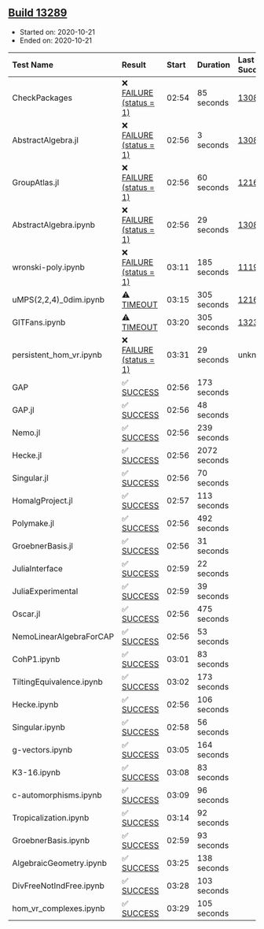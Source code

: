 ## [Build 13289](https://oscarci.mathematik.uni-kl.de/job/oscar/13289/)

* Started on: 2020-10-21
* Ended on: 2020-10-21

| Test Name    | Result | Start | Duration | Last Success | First Failure |
|:-------------|:-------|:------|:---------|:-------------|:--------------|
| CheckPackages | ❌ [FAILURE (status = 1)](https://oscarci.mathematik.uni-kl.de/job/oscar/13289/artifact/logs/build-13289/CheckPackages.log) | 02:54 | 85 seconds | [13085](https://oscarci.mathematik.uni-kl.de/job/oscar/13085/) | [13086](https://oscarci.mathematik.uni-kl.de/job/oscar/13086/) |
| AbstractAlgebra.jl | ❌ [FAILURE (status = 1)](https://oscarci.mathematik.uni-kl.de/job/oscar/13289/artifact/logs/build-13289/AbstractAlgebra.jl.log) | 02:56 | 3 seconds | [13085](https://oscarci.mathematik.uni-kl.de/job/oscar/13085/) | [13086](https://oscarci.mathematik.uni-kl.de/job/oscar/13086/) |
| GroupAtlas.jl | ❌ [FAILURE (status = 1)](https://oscarci.mathematik.uni-kl.de/job/oscar/13289/artifact/logs/build-13289/GroupAtlas.jl.log) | 02:56 | 60 seconds | [12167](https://oscarci.mathematik.uni-kl.de/job/oscar/12167/) | [12168](https://oscarci.mathematik.uni-kl.de/job/oscar/12168/) |
| AbstractAlgebra.ipynb | ❌ [FAILURE (status = 1)](https://oscarci.mathematik.uni-kl.de/job/oscar/13289/artifact/logs/build-13289/AbstractAlgebra.ipynb.log) | 02:56 | 29 seconds | [13085](https://oscarci.mathematik.uni-kl.de/job/oscar/13085/) | [13086](https://oscarci.mathematik.uni-kl.de/job/oscar/13086/) |
| wronski-poly.ipynb | ❌ [FAILURE (status = 1)](https://oscarci.mathematik.uni-kl.de/job/oscar/13289/artifact/logs/build-13289/wronski-poly.ipynb.log) | 03:11 | 185 seconds | [11192](https://oscarci.mathematik.uni-kl.de/job/oscar/11192/) | [11193](https://oscarci.mathematik.uni-kl.de/job/oscar/11193/) |
| uMPS(2,2,4)_0dim.ipynb | ⚠ [TIMEOUT](https://oscarci.mathematik.uni-kl.de/job/oscar/13289/artifact/logs/build-13289/uMPS-2-2-4-_0dim.ipynb.log) | 03:15 | 305 seconds | [12167](https://oscarci.mathematik.uni-kl.de/job/oscar/12167/) | [12168](https://oscarci.mathematik.uni-kl.de/job/oscar/12168/) |
| GITFans.ipynb | ⚠ [TIMEOUT](https://oscarci.mathematik.uni-kl.de/job/oscar/13289/artifact/logs/build-13289/GITFans.ipynb.log) | 03:20 | 305 seconds | [13234](https://oscarci.mathematik.uni-kl.de/job/oscar/13234/) | [13235](https://oscarci.mathematik.uni-kl.de/job/oscar/13235/) |
| persistent_hom_vr.ipynb | ❌ [FAILURE (status = 1)](https://oscarci.mathematik.uni-kl.de/job/oscar/13289/artifact/logs/build-13289/persistent_hom_vr.ipynb.log) | 03:31 | 29 seconds | unknown | unknown |
| GAP | ✅ [SUCCESS](https://oscarci.mathematik.uni-kl.de/job/oscar/13289/artifact/logs/build-13289/GAP.log) | 02:56 | 173 seconds |  |  |
| GAP.jl | ✅ [SUCCESS](https://oscarci.mathematik.uni-kl.de/job/oscar/13289/artifact/logs/build-13289/GAP.jl.log) | 02:56 | 48 seconds |  |  |
| Nemo.jl | ✅ [SUCCESS](https://oscarci.mathematik.uni-kl.de/job/oscar/13289/artifact/logs/build-13289/Nemo.jl.log) | 02:56 | 239 seconds |  |  |
| Hecke.jl | ✅ [SUCCESS](https://oscarci.mathematik.uni-kl.de/job/oscar/13289/artifact/logs/build-13289/Hecke.jl.log) | 02:56 | 2072 seconds |  |  |
| Singular.jl | ✅ [SUCCESS](https://oscarci.mathematik.uni-kl.de/job/oscar/13289/artifact/logs/build-13289/Singular.jl.log) | 02:56 | 70 seconds |  |  |
| HomalgProject.jl | ✅ [SUCCESS](https://oscarci.mathematik.uni-kl.de/job/oscar/13289/artifact/logs/build-13289/HomalgProject.jl.log) | 02:57 | 113 seconds |  |  |
| Polymake.jl | ✅ [SUCCESS](https://oscarci.mathematik.uni-kl.de/job/oscar/13289/artifact/logs/build-13289/Polymake.jl.log) | 02:56 | 492 seconds |  |  |
| GroebnerBasis.jl | ✅ [SUCCESS](https://oscarci.mathematik.uni-kl.de/job/oscar/13289/artifact/logs/build-13289/GroebnerBasis.jl.log) | 02:56 | 31 seconds |  |  |
| JuliaInterface | ✅ [SUCCESS](https://oscarci.mathematik.uni-kl.de/job/oscar/13289/artifact/logs/build-13289/JuliaInterface.log) | 02:59 | 22 seconds |  |  |
| JuliaExperimental | ✅ [SUCCESS](https://oscarci.mathematik.uni-kl.de/job/oscar/13289/artifact/logs/build-13289/JuliaExperimental.log) | 02:59 | 39 seconds |  |  |
| Oscar.jl | ✅ [SUCCESS](https://oscarci.mathematik.uni-kl.de/job/oscar/13289/artifact/logs/build-13289/Oscar.jl.log) | 02:56 | 475 seconds |  |  |
| NemoLinearAlgebraForCAP | ✅ [SUCCESS](https://oscarci.mathematik.uni-kl.de/job/oscar/13289/artifact/logs/build-13289/NemoLinearAlgebraForCAP.log) | 02:56 | 53 seconds |  |  |
| CohP1.ipynb | ✅ [SUCCESS](https://oscarci.mathematik.uni-kl.de/job/oscar/13289/artifact/logs/build-13289/CohP1.ipynb.log) | 03:01 | 83 seconds |  |  |
| TiltingEquivalence.ipynb | ✅ [SUCCESS](https://oscarci.mathematik.uni-kl.de/job/oscar/13289/artifact/logs/build-13289/TiltingEquivalence.ipynb.log) | 03:02 | 173 seconds |  |  |
| Hecke.ipynb | ✅ [SUCCESS](https://oscarci.mathematik.uni-kl.de/job/oscar/13289/artifact/logs/build-13289/Hecke.ipynb.log) | 02:56 | 106 seconds |  |  |
| Singular.ipynb | ✅ [SUCCESS](https://oscarci.mathematik.uni-kl.de/job/oscar/13289/artifact/logs/build-13289/Singular.ipynb.log) | 02:58 | 56 seconds |  |  |
| g-vectors.ipynb | ✅ [SUCCESS](https://oscarci.mathematik.uni-kl.de/job/oscar/13289/artifact/logs/build-13289/g-vectors.ipynb.log) | 03:05 | 164 seconds |  |  |
| K3-16.ipynb | ✅ [SUCCESS](https://oscarci.mathematik.uni-kl.de/job/oscar/13289/artifact/logs/build-13289/K3-16.ipynb.log) | 03:08 | 83 seconds |  |  |
| c-automorphisms.ipynb | ✅ [SUCCESS](https://oscarci.mathematik.uni-kl.de/job/oscar/13289/artifact/logs/build-13289/c-automorphisms.ipynb.log) | 03:09 | 96 seconds |  |  |
| Tropicalization.ipynb | ✅ [SUCCESS](https://oscarci.mathematik.uni-kl.de/job/oscar/13289/artifact/logs/build-13289/Tropicalization.ipynb.log) | 03:14 | 92 seconds |  |  |
| GroebnerBasis.ipynb | ✅ [SUCCESS](https://oscarci.mathematik.uni-kl.de/job/oscar/13289/artifact/logs/build-13289/GroebnerBasis.ipynb.log) | 02:59 | 93 seconds |  |  |
| AlgebraicGeometry.ipynb | ✅ [SUCCESS](https://oscarci.mathematik.uni-kl.de/job/oscar/13289/artifact/logs/build-13289/AlgebraicGeometry.ipynb.log) | 03:25 | 138 seconds |  |  |
| DivFreeNotIndFree.ipynb | ✅ [SUCCESS](https://oscarci.mathematik.uni-kl.de/job/oscar/13289/artifact/logs/build-13289/DivFreeNotIndFree.ipynb.log) | 03:28 | 103 seconds |  |  |
| hom_vr_complexes.ipynb | ✅ [SUCCESS](https://oscarci.mathematik.uni-kl.de/job/oscar/13289/artifact/logs/build-13289/hom_vr_complexes.ipynb.log) | 03:29 | 105 seconds |  |  |
